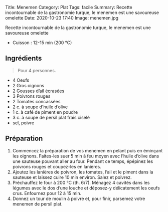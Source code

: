 Title: Menemen
Category: Plat
Tags: facile
Summary: Recette incontournable de la gastronomie turque, le menemen est une savoureuse omelette
Date:  2020-10-23 17:40
Image: menemen.jpg

Recette incontournable de la gastronomie turque, le menemen est une savoureuse omelette

- Cuisson : 12-15 min (200 °C)

## Ingrédients
> Pour 4 personnes.

- 4 Oeufs
- 2 Gros oignons
- 2 Gousses d’ail écrasées
- 3 Poivrons rouges
- 2 Tomates concassées
- 2 c. à soupe d'huile d’olive
- 1 c. à café de piment en poudre
- 3 c. à soupe de persil plat frais ciselé
- sel, poivre

## Préparation
1. Commencez la préparation de vos menemen en pelant puis en éminçant les oignons. Faites-les suer 5 min à feu moyen avec l’huile d’olive dans une sauteuse pouvant aller au four. Pendant ce temps, épépinez les poivrons rouges et coupez-les en lanières.
2. Ajoutez les lanières de poivron, les tomates, l’ail et le piment dans la sauteuse et laissez cuire 10 min environ. Salez et poivrez.
3. Préchauffez le four à 200 °C (th. 6/7). Ménagez 4 cavités dans les légumes avec le dos d’une louche et déposez-y délicatement les oeufs crus. Enfournez pour 12 à 15 min.
4. Donnez un tour de moulin à poivre et, pour finir, parsemez votre menemen de persil plat.
